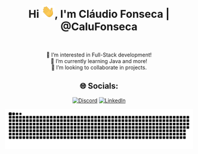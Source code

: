<div align="center">
<h1 align="center">Hi <img width="35" src="https://github.com/rikkarth/rikkarth/blob/500c2876810290fbf370fd80245927a51c43364f/waving.gif">, I'm Cláudio Fonseca | @CaluFonseca</h1>
<br>

 👀 I’m interested in Full-Stack development!<br>
 🌱 I’m currently learning Java and more!<br>
 💞️ I’m looking to collaborate in projects.

## 🌐 Socials:

[![Discord](https://img.shields.io/badge/Discord-%237289DA.svg?logo=discord&logoColor=white)](htttps://discord.gg/ClaudioFonseca#2326)
[![LinkedIn](https://img.shields.io/badge/LinkedIn-%230077B5.svg?logo=linkedin&logoColor=white)](https://discordapp.com/users/821535911266615338) 


<picture>
  <source media="(prefers-color-scheme: dark)" srcset="https://raw.githubusercontent.com/CaluFonseca/CaluFonseca/output/github-contribution-grid-snake-dark.svg">
  <source media="(prefers-color-scheme: light)" srcset="https://raw.githubusercontent.com/CaluFonseca/CaluFonseca/output/github-contribution-grid-snake.svg">
  <img alt="github contribution grid snake animation" src="https://raw.githubusercontent.com/CaluFonseca/CaluFonseca/output/github-contribution-grid-snake.svg">
</picture>
